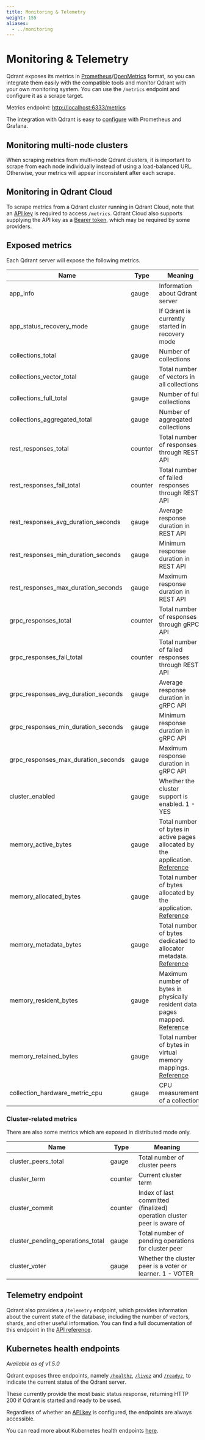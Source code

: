 ```yaml
---
title: Monitoring & Telemetry
weight: 155
aliases:
  - ../monitoring
---
```


# Monitoring & Telemetry

Qdrant exposes its metrics in [Prometheus](https://prometheus.io/docs/instrumenting/exposition_formats/#text-based-format)/[OpenMetrics](https://github.com/OpenObservability/OpenMetrics) format, so you can integrate them easily
with the compatible tools and monitor Qdrant with your own monitoring system. You can
use the `/metrics` endpoint and configure it as a scrape target.

Metrics endpoint: <http://localhost:6333/metrics>

The integration with Qdrant is easy to
[configure](https://prometheus.io/docs/prometheus/latest/getting_started/#configure-prometheus-to-monitor-the-sample-targets)
with Prometheus and Grafana.

## Monitoring multi-node clusters

When scraping metrics from multi-node Qdrant clusters, it is important to scrape from
each node individually instead of using a load-balanced URL. Otherwise, your metrics will appear inconsistent after each scrape.

## Monitoring in Qdrant Cloud

To scrape metrics from a Qdrant cluster running in Qdrant Cloud, note that an [API key](/documentation/cloud/authentication/) is required to access `/metrics`. Qdrant Cloud also supports supplying the API key as a [Bearer token](https://www.rfc-editor.org/rfc/rfc6750.html), which may be required by some providers.

## Exposed metrics

Each Qdrant server will expose the following metrics.

| Name                                | Type    | Meaning                                                                                                                            |
| ----------------------------------- | ------- | ---------------------------------------------------------------------------------------------------------------------------------- |
| app_info                            | gauge   | Information about Qdrant server                                                                                                    |
| app_status_recovery_mode            | gauge   | If Qdrant is currently started in recovery mode                                                                                    |
| collections_total                   | gauge   | Number of collections                                                                                                              |
| collections_vector_total            | gauge   | Total number of vectors in all collections                                                                                         |
| collections_full_total              | gauge   | Number of full collections                                                                                                         |
| collections_aggregated_total        | gauge   | Number of aggregated collections                                                                                                   |
| rest_responses_total                | counter | Total number of responses through REST API                                                                                         |
| rest_responses_fail_total           | counter | Total number of failed responses through REST API                                                                                  |
| rest_responses_avg_duration_seconds | gauge   | Average response duration in REST API                                                                                              |
| rest_responses_min_duration_seconds | gauge   | Minimum response duration in REST API                                                                                              |
| rest_responses_max_duration_seconds | gauge   | Maximum response duration in REST API                                                                                              |
| grpc_responses_total                | counter | Total number of responses through gRPC API                                                                                         |
| grpc_responses_fail_total           | counter | Total number of failed responses through REST API                                                                                  |
| grpc_responses_avg_duration_seconds | gauge   | Average response duration in gRPC API                                                                                              |
| grpc_responses_min_duration_seconds | gauge   | Minimum response duration in gRPC API                                                                                              |
| grpc_responses_max_duration_seconds | gauge   | Maximum response duration in gRPC API                                                                                              |
| cluster_enabled                     | gauge   | Whether the cluster support is enabled. 1 - YES                                                                                    |
| memory_active_bytes                 | gauge   | Total number of bytes in active pages allocated by the application. [Reference](https://jemalloc.net/jemalloc.3.html#stats.active) |
| memory_allocated_bytes              | gauge   | Total number of bytes allocated by the application. [Reference](https://jemalloc.net/jemalloc.3.html#stats.allocated)              |
| memory_metadata_bytes               | gauge   | Total number of bytes dedicated to allocator metadata. [Reference](https://jemalloc.net/jemalloc.3.html#stats.metadata)            |
| memory_resident_bytes               | gauge   | Maximum number of bytes in physically resident data pages mapped. [Reference](https://jemalloc.net/jemalloc.3.html#stats.resident) |
| memory_retained_bytes               | gauge   | Total number of bytes in virtual memory mappings. [Reference](https://jemalloc.net/jemalloc.3.html#stats.retained)                 |
| collection_hardware_metric_cpu      | gauge   | CPU measurements of a collection                                                                                                   |

### Cluster-related metrics

There are also some metrics which are exposed in distributed mode only.

| Name                             | Type    | Meaning                                                                |
| -------------------------------- | ------- | ---------------------------------------------------------------------- |
| cluster_peers_total              | gauge   | Total number of cluster peers                                          |
| cluster_term                     | counter | Current cluster term                                                   |
| cluster_commit                   | counter | Index of last committed (finalized) operation cluster peer is aware of |
| cluster_pending_operations_total | gauge   | Total number of pending operations for cluster peer                    |
| cluster_voter                    | gauge   | Whether the cluster peer is a voter or learner. 1 - VOTER              |

## Telemetry endpoint

Qdrant also provides a `/telemetry` endpoint, which provides information about the current state of the database, including the number of vectors, shards, and other useful information. You can find a full documentation of this endpoint in the [API reference](https://api.qdrant.tech/api-reference/service/telemetry).

## Kubernetes health endpoints

*Available as of v1.5.0*

Qdrant exposes three endpoints, namely
[`/healthz`](http://localhost:6333/healthz),
[`/livez`](http://localhost:6333/livez) and
[`/readyz`](http://localhost:6333/readyz), to indicate the current status of the
Qdrant server.

These currently provide the most basic status response, returning HTTP 200 if
Qdrant is started and ready to be used.

Regardless of whether an [API key](/documentation/guides/security/#authentication) is configured,
the endpoints are always accessible.

You can read more about Kubernetes health endpoints
[here](https://kubernetes.io/docs/reference/using-api/health-checks/).
